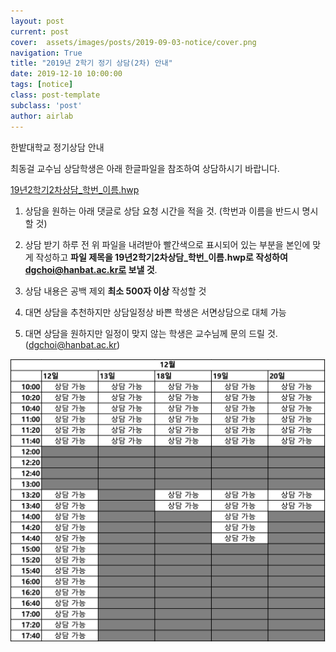 ```yaml
---
layout: post
current: post
cover:  assets/images/posts/2019-09-03-notice/cover.png
navigation: True
title: "2019년 2학기 정기 상담(2차) 안내"
date: 2019-12-10 10:00:00
tags: [notice]
class: post-template
subclass: 'post'
author: airlab
---
```


한밭대학교 정기상담 안내

최동걸 교수님 상담학생은 아래 한글파일을 참조하여 상담하시기 바랍니다.

<a href="/assets/post-files/2019-09-03-notice/19년2학기2차상담_학번_이름.hwp" target="_blank">19년2학기2차상담_학번_이름.hwp</a>

1. 상담을 원하는 아래 댓글로 상담 요청 시간을 적을 것. (학번과 이름을 반드시 명시할 것)
2. 상담 받기 하루 전 위 파일을 내려받아 빨간색으로 표시되어 있는 부분을 본인에 맞게 작성하고 **파일 제목을 19년2학기2차상담_학번_이름.hwp로 작성하여 dgchoi@hanbat.ac.kr로 보낼 것**.
3. 상담 내용은 공백 제외 **최소 500자 이상** 작성할 것

4. 대면 상담을 추천하지만 상담일정상 바쁜 학생은 서면상담으로 대체 가능
5. 대면 상담을 원하지만 일정이 맞지 않는 학생은 교수님께 문의 드릴 것.(dgchoi@hanbat.ac.kr)

![시간표](/assets/post-files/2019-09-03-notice/time.png) 